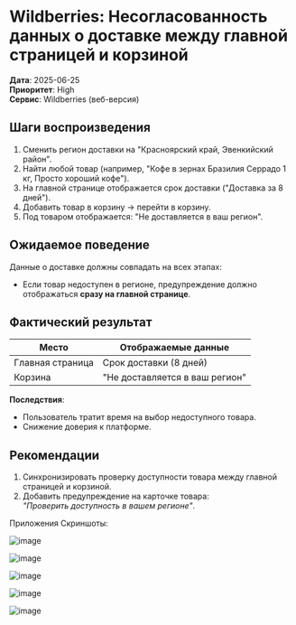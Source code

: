 # Wildberries: Несогласованность данных о доставке между главной страницей и корзиной

**Дата**: 2025-06-25  
**Приоритет**: High  
**Сервис**: Wildberries (веб-версия)   

## Шаги воспроизведения
1. Сменить регион доставки на "Красноярский край, Эвенкийский район".
2. Найти любой товар (например, "Кофе в зернах Бразилия Серрадо 1 кг, Просто хороший кофе").
3. На главной странице отображается срок доставки ("Доставка за 8 дней").
4. Добавить товар в корзину → перейти в корзину.
5. Под товаром отображается: "Не доставляется в ваш регион".

## Ожидаемое поведение
Данные о доставке должны совпадать на всех этапах:
- Если товар недоступен в регионе, предупреждение должно отображаться **сразу на главной странице**.

## Фактический результат
| Место          | Отображаемые данные         |
|----------------|-----------------------------|
| Главная страница | Срок доставки (8 дней)      |
| Корзина        | "Не доставляется в ваш регион" |

**Последствия**:
- Пользователь тратит время на выбор недоступного товара.
- Снижение доверия к платформе.

## Рекомендации
1. Синхронизировать проверку доступности товара между главной страницей и корзиной.
2. Добавить предупреждение на карточке товара:  
   *"Проверить доступность в вашем регионе"*.
  
Приложения
Скриншоты:

![image](https://github.com/user-attachments/assets/ea90b4ac-19e3-42d6-82ee-bfb681fe49d9)

![image](https://github.com/user-attachments/assets/1bb40ae7-3f85-4108-bdec-339df87f1a09)

![image](https://github.com/user-attachments/assets/6c3d1167-ba6a-45f1-ae92-343e6282d021)

![image](https://github.com/user-attachments/assets/99ebd17f-b0c4-48b7-999f-bf9f154761f3)

![image](https://github.com/user-attachments/assets/3050504a-3d87-4f39-9cef-11e65ca0499f)
